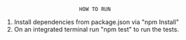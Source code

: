                             HOW TO RUN
1. Install dependencies from package.json via "npm Install"
2. On an integrated terminal run "npm test" to run the tests. 